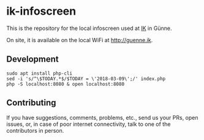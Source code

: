 # ik-infoscreen

This is the repository for the local infoscreen used at <a href="https://interdisciplinary-college.de">IK</a> in Günne.

On site, it is available on the local WiFi at <a href="http://guenne.ik">http://guenne.ik</a>.

## Development

~~~
sudo apt install php-cli
sed -i 's/^\$TODAY.*$/$TODAY = \'2018-03-09\';/' index.php
php -S localhost:8080 & open localhost:8080
~~~

## Contributing

If you have suggestions, comments, problems, etc., send us your PRs, open
issues, or, in case of poor internet connectivity, talk to one of the
contributors in person.
